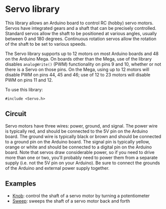 # Servo library


This library allows an Arduino board to control RC (hobby) servo motors. Servos have integrated gears and a shaft that can be precisely controlled. Standard servos allow the shaft to be positioned at various angles, usually between 0 and 180 degrees. Continuous rotation servos allow the rotation of the shaft to be set to various speeds.

The Servo library supports up to 12 motors on most Arduino boards and 48 on the Arduino Mega. On boards other than the Mega, use of the library disables `analogWrite()` (PWM) functionality on pins 9 and 10, whether or not there is a Servo on those pins. On the Mega, using up to 12 motors will disable PWM on pins 44, 45 and 46; use of 12 to 23 motors will disable PWM on pins 11 and 12.

To use this library:

```
#include <Servo.h>
```

## Circuit

Servo motors have three wires: power, ground, and signal. The power wire is typically red, and should be connected to the 5V pin on the Arduino board. The ground wire is typically black or brown and should be connected to a ground pin on the Arduino board. The signal pin is typically yellow, orange or white and should be connected to a digital pin on the Arduino board. Note that servos draw considerable power, so if you need to drive more than one or two, you'll probably need to power them from a separate supply (i.e. not the 5V pin on your Arduino). Be sure to connect the grounds of the Arduino and external power supply together.

## Examples

* [Knob](https://www.arduino.cc/en/Tutorial/Knob): control the shaft of a servo motor by turning a potentiometer
* [Sweep](https://www.arduino.cc/en/Tutorial/LibraryExamples/Sweep): sweeps the shaft of a servo motor back and forth
